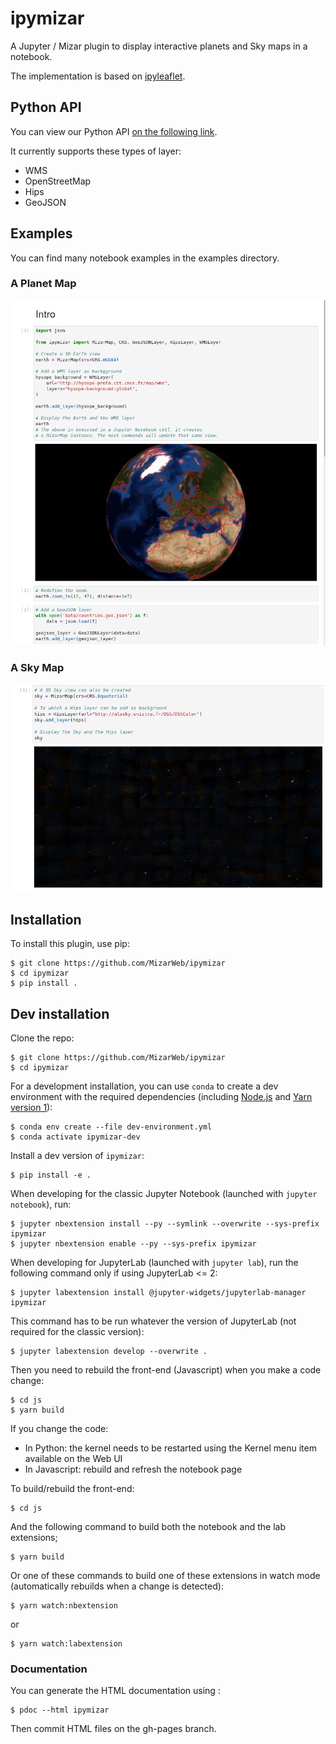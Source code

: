 # ipymizar

A Jupyter / Mizar plugin to display interactive planets and Sky maps in a notebook.

The implementation is based on [ipyleaflet](https://github.com/jupyter-widgets/ipyleaflet).

## Python API

You can view our Python API [on the following link](https://MizarWeb.github.io/ipymizar/mizar.html).

It currently supports these types of layer: 
 - WMS
 - OpenStreetMap
 - Hips
 - GeoJSON

## Examples

You can find many notebook examples in the examples directory.

### A Planet Map

![Earth](IntroEarth.png)

### A Sky Map

![Sky](IntroSky.png)

## Installation

To install this plugin, use pip:

    $ git clone https://github.com/MizarWeb/ipymizar
    $ cd ipymizar
    $ pip install .

## Dev installation

Clone the repo:

    $ git clone https://github.com/MizarWeb/ipymizar
    $ cd ipymizar

For a development installation, you can use `conda` to create a dev environment with the required dependencies (including [Node.js](https://nodejs.org) and [Yarn version 1](https://classic.yarnpkg.com/)):

    $ conda env create --file dev-environment.yml
    $ conda activate ipymizar-dev

Install a dev version of `ipymizar`:

    $ pip install -e .

When developing for the classic Jupyter Notebook (launched with `jupyter notebook`), run:

    $ jupyter nbextension install --py --symlink --overwrite --sys-prefix ipymizar
    $ jupyter nbextension enable --py --sys-prefix ipymizar

When developing for JupyterLab (launched with `jupyter lab`), run the following command only if using JupyterLab <= 2:

    $ jupyter labextension install @jupyter-widgets/jupyterlab-manager ipymizar

This command has to be run whatever the version of JupyterLab (not required for the classic version):

    $ jupyter labextension develop --overwrite .

Then you need to rebuild the front-end (Javascript) when you make a code change:

    $ cd js
    $ yarn build

If you change the code:

* In Python: the kernel needs to be restarted using the Kernel menu item available on the Web UI
* In Javascript: rebuild and refresh the notebook page

To build/rebuild the front-end:

    $ cd js

And the following command to build both the notebook and the lab extensions;

    $ yarn build

Or one of these commands to build one of these extensions in watch mode (automatically rebuilds when a change is detected):

    $ yarn watch:nbextension

or

    $ yarn watch:labextension

### Documentation

You can generate the HTML documentation using : 

    $ pdoc --html ipymizar

Then commit HTML files on the gh-pages branch.
